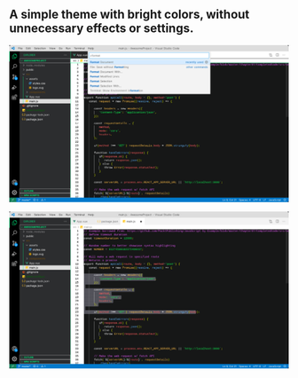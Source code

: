 ## A simple theme with bright colors, without unnecessary effects or settings.

![Screenshot](./images/tema1.jpeg)

![Screenshot](./images/tema2.jpeg)
